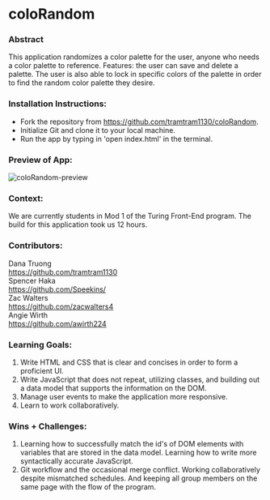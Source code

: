 # coloRandom
### Abstract
This application randomizes a color palette for the user, anyone who needs a color palette to reference. Features: the user can save and delete a palette. The user is also able to lock in specific colors of the palette in order to find the random color palette they desire.

### Installation Instructions:
- Fork the repository from https://github.com/tramtram1130/coloRandom. 
- Initialize Git and clone it to your local machine.
- Run the app by typing in 'open index.html' in the terminal.

### Preview of App:
![coloRandom-preview](https://user-images.githubusercontent.com/22826695/190801015-eca92101-bbb4-45ad-8f89-9178d5f94d03.gif)

<!-- ![coloRandom](https://turingschool.slack.com/files/U03H3MW46KZ/F042VMA5JHJ/ezgif-2-0f8130f4ee.gif) -->

### Context:
We are currently students in Mod 1 of the Turing Front-End program. The build for this application took us 12 hours.

### Contributors:
Dana Truong<br>
https://github.com/tramtram1130<br>
Spencer Haka<br>
https://github.com/Speekins/<br>
Zac Walters<br>
https://github.com/zacwalters4<br>
Angie Wirth<br>
https://github.com/awirth224<br>

### Learning Goals:
1. Write HTML and CSS that is clear and concises in order to form a proficient UI.
2. Write JavaScript that does not repeat, utilizing classes, and building out a data model that supports the information on the DOM.
3. Manage user events to make the application more responsive.
4. Learn to work collaboratively.

### Wins + Challenges:
1. Learning how to successfully match the id's of DOM elements with variables that are stored in the data model. Learning how to write more syntactically accurate JavaScript.
2. Git workflow and the occasional merge conflict. Working collaboratively despite mismatched schedules. And keeping all group members on the same page with the flow of the program.
